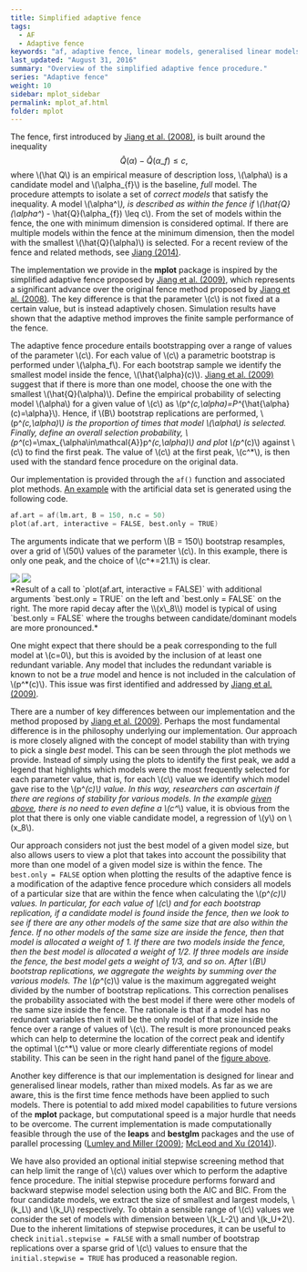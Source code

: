 ```yaml
---
title: Simplified adaptive fence
tags:
  - AF
  - Adaptive fence
keywords: "af, adaptive fence, linear models, generalised linear models"
last_updated: "August 31, 2016"
summary: "Overview of the simplified adaptive fence procedure."
series: "Adaptive fence"
weight: 10
sidebar: mplot_sidebar
permalink: mplot_af.html
folder: mplot
---
```


The fence, first introduced by [Jiang et al. (2008)](http://doi.org/10.1214/07-AOS517 "Jiang J, Rao JS, Gu Z, Nguyen T (2008). “Fence Methods for Mixed Model Selection.” The Annals of Statistics, 36(4), 1669–1692."), is built around the inequality 
$$\hat{Q}(\alpha) - \hat{Q}(\alpha\_{f}) \leq c,$$ 
where \\(\hat Q\\) is an empirical measure of description loss, \\(\alpha\\) is a candidate model and \\(\alpha\_{f}\\) is the baseline, _full_ model.  The procedure attempts to isolate a set of _correct models_ that satisfy the inequality.  A model \\(\alpha^*\\), is described as _within the fence_ if \\(\hat{Q}(\alpha^*) - \hat{Q}(\alpha\_{f}) \leq c\\). From the set of models within the fence, the one with minimum dimension is considered optimal. If there are multiple models within the fence at the minimum dimension, then the model with the smallest \\(\hat{Q}(\alpha)\\) is selected.  For a recent review of the fence and related methods, see [Jiang (2014)](http://doi.org/10.1155/2014/830821 "Jiang J (2014). “The Fence Methods.” Advances in Statistics, 2014, 1–14.").

The implementation we provide in the **mplot** package is inspired by the simplified adaptive fence proposed by [Jiang et al. (2009)](http://doi.org/10.1016/j.spl.2008.10.014 "Jiang J, Nguyen T, Rao JS (2009). “A Simplified Adaptive Fence Procedure.” Statistics & Probability Letters, 79(5), 625–629."), which represents a significant advance over the original fence method proposed by [Jiang et al. (2008)](http://doi.org/10.1214/07-AOS517 "Jiang J, Rao JS, Gu Z, Nguyen T (2008). “Fence Methods for Mixed Model Selection.” The Annals of Statistics, 36(4), 1669–1692.").  The key difference is that the parameter \\(c\\) is not fixed at a certain value, but is instead adaptively chosen.  Simulation results have shown that the adaptive method improves the finite sample performance of the fence.

The adaptive fence procedure entails bootstrapping over a range of values of the parameter \\(c\\).  For each value of \\(c\\) a parametric bootstrap is performed under \\(\alpha\_f\\).  For each bootstrap sample we identify the smallest model inside the fence, \\(\hat{\alpha}(c)\\). [Jiang et al. (2009)](http://doi.org/10.1016/j.spl.2008.10.014 "Jiang J, Nguyen T, Rao JS (2009). “A Simplified Adaptive Fence Procedure.” Statistics & Probability Letters, 79(5), 625–629.") suggest that if there is more than one model, choose the one with the smallest \\(\hat{Q}(\alpha)\\).  Define the  empirical probability of selecting model \\(\alpha\\) for a given value of \\(c\\) as \\(p^*(c,\alpha)=P^*\{\hat{\alpha}(c)=\alpha\}\\).  Hence, if \\(B\\) bootstrap replications are performed, \\(p^*(c,\alpha)\\) is the proportion of times that model \\(\alpha\\) is selected.  Finally, define an overall selection probability, \\(p^*(c)=\max\_{\alpha\in\mathcal{A}}p^*(c,\alpha)\\) and plot \\(p^*(c)\\) against \\(c\\) to find the first peak. The value of \\(c\\) at the first peak, \\(c^*\\), is then used with the standard fence procedure on the original data.

Our implementation is provided through the `af()` function and associated plot methods. [An example](#fig:af.plot) with the artificial data set is generated using the following code.

```s
af.art = af(lm.art, B = 150, n.c = 50)
plot(af.art, interactive = FALSE, best.only = TRUE)
```

The arguments indicate that we perform \\(B = 150\\) bootstrap resamples, over a grid of \\(50\\) values of the parameter \\(c\\). In this example, there is only one peak, and the choice of \\(c^*=21.1\\) is clear.


<div id="fig:plot.af">
<img src="images/artafboT.png">
<img src="images/artafboF.png">

</div>
*Result of a call to `plot(af.art, interactive = FALSE)` with additional arguments `best.only = TRUE` on the left and `best.only = FALSE` on the right.  The more rapid decay after the \\(x\_8\\) model is typical of using `best.only = FALSE` where the troughs between candidate/dominant models are more pronounced.*

One might expect that there should be a peak corresponding to the full model at \\(c=0\\), but this is avoided by the inclusion of at least one redundant variable.  Any model that includes the redundant variable is known to not be a _true_ model and hence is not included in the calculation of \\(p^*(c)\\).  This issue was first identified and addressed by [Jiang et al. (2009)](http://doi.org/10.1016/j.spl.2008.10.014 "Jiang J, Nguyen T, Rao JS (2009). “A Simplified Adaptive Fence Procedure.” Statistics & Probability Letters, 79(5), 625–629.").

There are a number of key differences between our implementation and the method proposed by [Jiang et al. (2009)](http://doi.org/10.1016/j.spl.2008.10.014 "Jiang J, Nguyen T, Rao JS (2009). “A Simplified Adaptive Fence Procedure.” Statistics & Probability Letters, 79(5), 625–629.").  Perhaps the most fundamental difference is in the philosophy underlying our implementation.  Our approach is more closely aligned with the concept of model stability than with trying to pick a single _best_ model.  This can be seen through the plot methods we provide.  Instead of simply using the plots to identify the first peak, we add a legend that highlights which models were the most frequently selected for each parameter value, that is, for each \\(c\\) value we identify which model gave rise to the \\(p^*(c)\\) value.   In this way, researchers can ascertain if there are regions of stability for various models.  In the example [given above](#fig:af.plot), there is no need to even define a \\(c^*\\) value, it is obvious from the plot that there is only one viable candidate model, a regression of \\(y\\) on \\(x\_8\\).

Our approach considers not just the best model of a given model size, but also allows users to view a plot that takes into account the possibility that more than one model of a given model size is within the fence.  The `best.only = FALSE` option when plotting the results of the adaptive fence is a modification of the adaptive fence procedure which considers all models of a particular size that are within the fence when calculating the \\(p^*(c)\\) values. In particular, for each value of \\(c\\) and for each bootstrap replication, if a candidate model is found inside the fence, then we look to see if there are any other models of the same size that are also within the fence. If no other models of the same size are inside the fence, then that model is allocated a weight of 1. If there are two models inside the fence, then the best model is allocated a weight of 1/2. If three models are inside the fence, the best model gets a weight of 1/3, and so on. After \\(B\\) bootstrap replications, we aggregate the weights by summing over the various models. The \\(p^*(c)\\) value is the maximum aggregated weight divided by the number of bootstrap replications. This correction penalises the probability associated with the best model if there were other models of the same size inside the fence. The rationale is that if a model has no redundant variables then it will be the only model of that size inside the fence over a range of values of \\(c\\). The result is more pronounced peaks which can help to determine the location of the correct peak and identify the optimal \\(c^*\\) value or more clearly differentiate regions of model stability.  This can be seen in the right hand panel of the [figure above](#fig:af.plot).

Another key difference is that our implementation is designed for linear and generalised linear models, rather than mixed models.  As far as we are aware, this is the first time fence methods have been applied to such models.  There is potential to add mixed model capabilities to future versions of the **mplot** package, but computational speed is a major hurdle that needs to be overcome.  The current implementation is made computationally feasible through the use of the **leaps** and **bestglm** packages and the use of parallel processing  ([Lumley and Miller (2009)](http://CRAN.R-project.org/package=leaps "Lumley T, Miller A (2009). leaps: Regression Subset Selection. R package version 2.9."); [McLeod and Xu (2014)](http://CRAN.R-project.org/package=bestglm "McLeod A, Xu C (2014). bestglm: Best Subset GLM. R package version 0.34.")).

We have also provided an optional initial stepwise screening method that can help limit the range of \\(c\\) values over which to perform the adaptive fence procedure.  The initial stepwise procedure performs forward and backward stepwise model selection using both the AIC and BIC.  From the four candidate models, we extract the size of smallest and largest models, \\(k\_L\\) and \\(k\_U\\) respectively.  To obtain a sensible range of \\(c\\) values we consider the set of models with dimension between \\(k\_L-2\\) and \\(k\_U+2\\).  Due to the inherent limitations of stepwise procedures, it can be useful to check `initial.stepwise = FALSE` with a small number of bootstrap replications over a sparse grid of \\(c\\) values to ensure that the `initial.stepwise = TRUE` has produced a reasonable region.
